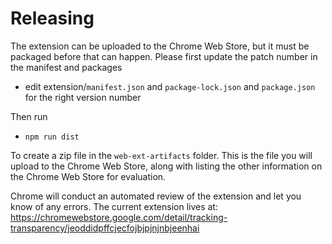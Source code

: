 # Releasing

The extension can be uploaded to the Chrome Web Store, but it must be packaged before that can happen. Please first update the patch number in the manifest and packages

- edit extension/`manifest.json` and `package-lock.json` and `package.json` for the right version number

Then run

- `npm run dist`

To create a zip file in the `web-ext-artifacts` folder. This is the file you will upload to the Chrome Web Store, along with listing the other information on the Chrome Web Store for evaluation. 



Chrome will conduct an automated review of the extension and let you know of any errors. The current extension lives at: https://chromewebstore.google.com/detail/tracking-transparency/jeoddidpffcjecfojbjpjnjnbjeenhai
